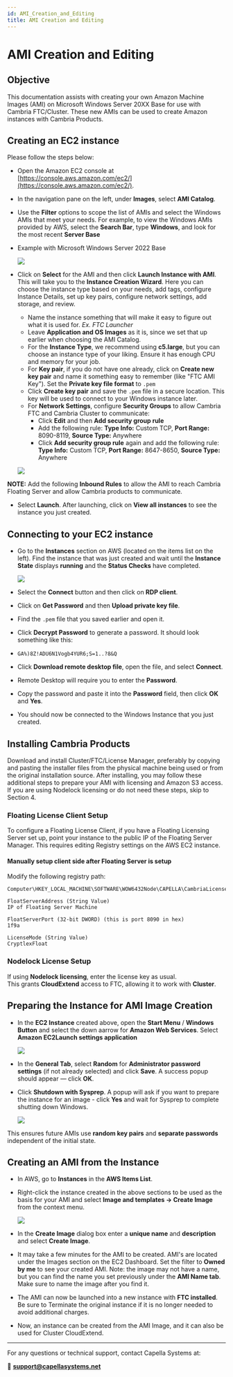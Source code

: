 ```yaml
---
id: AMI_Creation_and_Editing
title: AMI Creation and Editing
---
```


# AMI Creation and Editing

## Objective

This documentation assists with creating your own Amazon Machine Images (AMI) on Microsoft Windows Server 20XX Base for use with Cambria FTC/Cluster. These new AMIs can be used to create Amazon instances with Cambria Products. 

## Creating an EC2 instance

Please follow the steps below:

* Open the Amazon EC2 console at [https://console.aws.amazon.com/ec2/](https://console.aws.amazon.com/ec2/).
* In the navigation pane on the left, under **Images**, select **AMI Catalog**.
* Use the **Filter** options to scope the list of AMIs and select the Windows AMIs that meet your needs. For example, to view the Windows AMIs provided by AWS, select the **Search Bar**, type **Windows**, and look for the most recent **Server Base**
* Example with Microsoft Windows Server 2022 Base
   
   ![](01_ami_catalog.png)
   
   
* Click on **Select** for the AMI and then click **Launch Instance with AMI**. This will take you to the **Instance Creation Wizard**. Here you can choose the instance type based on your needs, add tags, configure Instance Details, set up key pairs, configure network settings, add storage, and review.
    - Name the instance something that will make it easy to figure out what it is used for. _Ex. FTC Launcher_
    - Leave **Application and OS Images** as it is, since we set that up earlier when choosing the AMI Catalog.
    - For the **Instance Type**, we recommend using **c5.large**, but you can choose an instance type of your liking. Ensure it has enough CPU and memory for your job.
    - For **Key pair**, if you do not have one already, click on **Create new key pair** and name it something easy to remember (like "FTC AMI Key"). Set the **Private key file format** to `.pem`
    - Click **Create key pair** and save the `.pem` file in a secure location. This key will be used to connect to your Windows instance later.
    - For **Network Settings**, configure **Security Groups** to allow Cambria FTC and Cambria Cluster to communicate:
        - Click **Edit** and then **Add security group rule**
        - Add the following rule: **Type Info:** Custom TCP, **Port Range:** 8090-8119, **Source Type:** Anywhere              
       - Click **Add security group rule** again and add the following rule: **Type Info:** Custom TCP, **Port Range:** 8647-8650, **Source Type:** Anywhere 

 
    ![](02_security_group_rule.png)
    
        
**NOTE:** Add the following **Inbound Rules** to allow the AMI to reach Cambria Floating Server and allow Cambria products to communicate.

* Select **Launch**. After launching, click on **View all instances** to see the instance you just created.

## Connecting to your EC2 instance

* Go to the **Instances** section on AWS (located on the items list on the left). Find the instance that was just created and wait until the **Instance State** displays **running** and the **Status Checks** have completed.

 
    ![](03_instances.png)
    
   
* Select the **Connect** button and then click on **RDP client**.
* Click on **Get Password** and then **Upload private key file**.
* Find the `.pem` file that you saved earlier and open it.
* Click **Decrypt Password** to generate a password. It should look something like this:  
*    `GA%)8Z!ADU6N1Vogb4YUR6;S=1..?8&Q`
* Click **Download remote desktop file**, open the file, and select **Connect**.
* Remote Desktop will require you to enter the **Password**.
* Copy the password and paste it into the **Password** field, then click **OK** and **Yes**.
* You should now be connected to the Windows Instance that you just created.


## Installing Cambria Products

Download and install Cluster/FTC/License Manager, preferably by copying and pasting the installer files from the physical machine being used or from the original installation source. After installing, you may follow these additional steps to prepare your AMI with licensing and Amazon S3 access. If you are using Nodelock licensing or do not need these steps, skip to Section 4.

### Floating License Client Setup

To configure a Floating License Client, if you have a Floating Licensing Server set up, point your instance to the public IP of the Floating Server Manager. This requires editing Registry settings on the AWS EC2 instance.

#### Manually setup client side after Floating Server is setup

Modify the following registry path:

```
Computer\HKEY_LOCAL_MACHINE\SOFTWARE\WOW6432Node\CAPELLA\CambriaLicenseManager

FloatServerAddress (String Value)
IP of Floating Server Machine 

FloatServerPort (32-bit DWORD) (this is port 8090 in hex)
1f9a 

LicenseMode (String Value)
CryptlexFloat
```


### Nodelock License Setup

If using **Nodelock licensing**, enter the license key as usual.  
This grants **CloudExtend** access to FTC, allowing it to work with **Cluster**.

## Preparing the Instance for AMI Image Creation

* In the **EC2 Instance** created above, open the **Start Menu** / **Windows Button** and select the down aarrow for **Amazon Web Services**. Select **Amazon EC2Launch settings application**

 
    ![](04_aws.png)
    
   
* In the **General Tab**, select **Random** for **Administrator password settings** (if not already selected) and click **Save**. A success popup should appear — click **OK**.
* Click **Shutdown with Sysprep**. A popup will ask if you want to prepare the instance for an image - click **Yes** and wait for Sysprep to complete shutting down Windows.

 
    ![](05_ec2_launch.png)

This ensures future AMIs use **random key pairs** and **separate passwords** independent of the initial state.

## Creating an AMI from the Instance

* In AWS, go to **Instances** in the **AWS Items List**.
*  Right-click the instance created in the above sections to be used as the basis for your AMI and select **Image and templates → Create Image** from the context menu.
 
    ![](06_create_image.png)

* In the **Create Image** dialog box enter a **unique name** and **description** and select **Create Image**.
* It may take a few minutes for the AMI to be created. AMI's are located under the Images section on the EC2 Dashboard. Set the filter to **Owned by me** to see your created AMI. Note: the image may not have a name, but you can find the name you set previously under the **AMI Name tab**. Make sure to name the image after you find it.
* The AMI can now be launched into a new instance with **FTC installed**. Be sure to Terminate the original instance if it is no longer needed to avoid additional charges.
* Now, an instance can be created from the AMI Image, and it can also be used for Cluster CloudExtend.

---

For any questions or technical support, contact Capella Systems at:

📧 **support@capellasystems.net**


